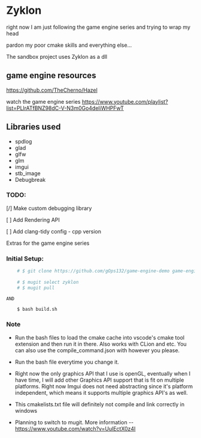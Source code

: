 # Zyklon

right now I am just following the game engine series and trying to wrap my head

pardon my poor cmake skills and everything else...

The sandbox project uses Zyklon as a dll

## game engine resources
https://github.com/TheCherno/Hazel

watch the game engine series
https://www.youtube.com/playlist?list=PLlrATfBNZ98dC-V-N3m0Go4deliWHPFwT

## Libraries used
* spdlog
* glad
* glfw
* glm
* imgui
* stb_image
* Debugbreak

### TODO:
[/] Make custom debugging library

[ ] Add Rendering API

[ ] Add clang-tidy config
    - cpp version

Extras for the game engine series

### Initial Setup:

```sh
    # $ git clone https://github.com/gOps132/game-engine-demo game-engine-demo --recursive
    
    # $ mugit select zyklon
    # $ mugit pull
```
    AND
    
```sh
    $ bash build.sh 
```
### Note

* Run the bash files to load the cmake cache into vscode's cmake tool extension
and then run it in there. Also works with CLion and etc. You can also use the 
compile_command.json with however you please.

* Run the bash file everytime you change it.

* Right now the only graphics API that I use is openGL, eventually when I have time,
I will add other Graphics API support that is fit on multiple platforms. Right now
Imgui does not need abstracting since it's platform independent, which means it supports
multiple graphics API's as well.

* This cmakelists.txt file will definitely not compile and link correctly in windows  

* Planning to switch to mugit. More information -- https://www.youtube.com/watch?v=UulEctX0z4I